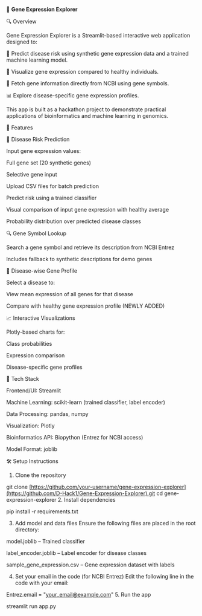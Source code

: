 🧬 **Gene Expression Explorer**

🔍 Overview

Gene Expression Explorer is a Streamlit-based interactive web application designed to:

🔬 Predict disease risk using synthetic gene expression data and a trained machine learning model.

🧠 Visualize gene expression compared to healthy individuals.

🧬 Fetch gene information directly from NCBI using gene symbols.

📊 Explore disease-specific gene expression profiles.

This app is built as a hackathon project to demonstrate practical applications of bioinformatics and machine learning in genomics.

🚀 Features

🧪 Disease Risk Prediction

Input gene expression values:

Full gene set (20 synthetic genes)

Selective gene input

Upload CSV files for batch prediction

Predict risk using a trained classifier

Visual comparison of input gene expression with healthy average

Probability distribution over predicted disease classes

🔍 Gene Symbol Lookup

Search a gene symbol and retrieve its description from NCBI Entrez

Includes fallback to synthetic descriptions for demo genes

🧬 Disease-wise Gene Profile

Select a disease to:

View mean expression of all genes for that disease

Compare with healthy gene expression profile (NEWLY ADDED)

📈 Interactive Visualizations

Plotly-based charts for:

Class probabilities

Expression comparison

Disease-specific gene profiles

🧰 Tech Stack

Frontend/UI: Streamlit

Machine Learning: scikit-learn (trained classifier, label encoder)

Data Processing: pandas, numpy

Visualization: Plotly

Bioinformatics API: Biopython (Entrez for NCBI access)

Model Format: joblib

🛠️ Setup Instructions

1. Clone the repository

git clone [https://github.com/your-username/gene-expression-explorer](https://github.com/D-Hack1/Gene-Expression-Explorer).git
cd gene-expression-explorer
2. Install dependencies

pip install -r requirements.txt

3. Add model and data files
Ensure the following files are placed in the root directory:

model.joblib – Trained classifier

label_encoder.joblib – Label encoder for disease classes

sample_gene_expression.csv – Gene expression dataset with labels

4. Set your email in the code (for NCBI Entrez)
Edit the following line in the code with your email:

Entrez.email = "your_email@example.com"
5. Run the app

streamlit run app.py
